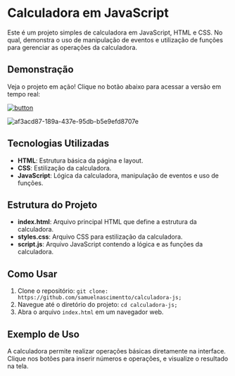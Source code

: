 <h1>Calculadora em JavaScript</h1>

<p>Este é um projeto simples de calculadora em  JavaScript, HTML e CSS. No qual, demonstra o uso de manipulação de eventos e utilização de funções para gerenciar as operações da calculadora.</p>

<h2>Demonstração</h2><p>Veja o projeto em ação! Clique no botão abaixo para acessar a versão em tempo real:</p>


<a href="https://samuelnascimentto.github.io/calculadora-js/assets/index.html">
    <img src="https://github.com/user-attachments/assets/1f0925e7-4cc6-4401-8035-19ffa4b95198" alt="button"><p><p>
</a>


![af3acd87-189a-437e-95db-b5e9efd8707e](https://github.com/user-attachments/assets/781d7641-29db-42b6-9cda-33fffac5afc1)  

<h2>Tecnologias Utilizadas</h2>
<ul>
<li><strong>HTML</strong>: Estrutura básica da página e layout.</li>
<li><strong>CSS</strong>: Estilização da calculadora.</li>
<li><strong>JavaScript</strong>: Lógica da calculadora, manipulação de eventos e uso de funções.</li>
</ul>

<h2>Estrutura do Projeto</h2>
<ul>
<li><strong>index.html</strong>: Arquivo principal HTML que define a estrutura da calculadora.</li>
<li><strong>styles.css</strong>: Arquivo CSS para estilização da calculadora.</li>
<li><strong>script.js</strong>: Arquivo JavaScript contendo a lógica e as funções da calculadora.</li>
</ul>

<h2>Como Usar</h2>
<ol>
<li>Clone o repositório: <code>git clone: https://github.com/samuelnascimentto/calculadora-js;</code></li>
<li>Navegue até o diretório do projeto: <code>cd calculadora-js;</code></li>
<li>Abra o arquivo <code>index.html</code> em um navegador web.</li>
</ol>

<h2>Exemplo de Uso</h2>
<p>A calculadora permite realizar operações básicas diretamente na interface. Clique nos botões para inserir números e operações, e visualize o resultado na tela.</p>
